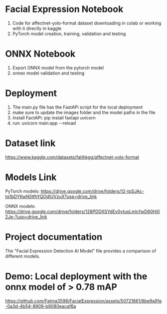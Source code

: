 # Facial Expression Notebook
1. Code for affectnet-yolo-format dataset downloading in colab or working with it directly in kaggle
2. PyTorch model creation, training, validation and testing

# ONNX Notebook
1. Export ONNX model from the pytorch model
2. onnex model validation and testing

# Deployment
1. The main.py file has the FastAPi script for the local deployment
2. make sure to update the images folder and the model paths in the file
3. Install FactAPi: pip install fastapi uvicorn
5. run: uvicorn main:app --reload

# Dataset link
  https://www.kaggle.com/datasets/fatihkgg/affectnet-yolo-format

# Models Link
  PyTorch models: https://drive.google.com/drive/folders/12-tpSJAc-tq1bDYKwN5tfhYQOdIUVzuX?usp=drive_link
  
  ONNX models: https://drive.google.com/drive/folders/128PDDXSYdEv0ytusLmlcfwD60Hi02Je-?usp=drive_link

# Project documentation
The "Facial Expression Detection AI Model" file provides a comparison of different models.

# Demo: Local deployment with the onnx model of > 0.78 mAP

https://github.com/Fatma3598/FacialExpression/assets/50721861/8be9a91e-0a3d-4b54-8909-b9080eacaf6a


